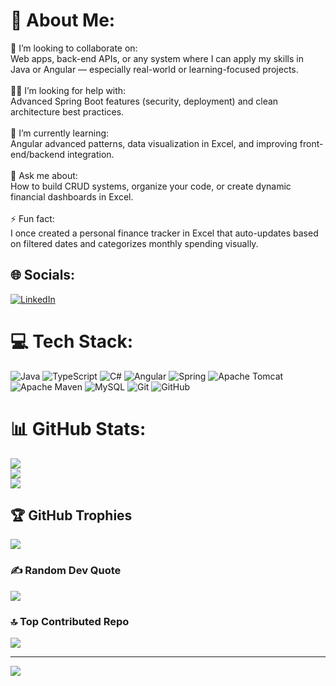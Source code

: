 # 💫 About Me:
🤝 I’m looking to collaborate on:<br>Web apps, back-end APIs, or any system where I can apply my skills in Java or Angular — especially real-world or learning-focused projects.<br><br>🙋‍♂️ I’m looking for help with:<br>Advanced Spring Boot features (security, deployment) and clean architecture best practices.<br><br>🌱 I’m currently learning:<br>Angular advanced patterns, data visualization in Excel, and improving front-end/backend integration.<br><br>💬 Ask me about:<br>How to build CRUD systems, organize your code, or create dynamic financial dashboards in Excel.<br><br>⚡ Fun fact:<br>I once created a personal finance tracker in Excel that auto-updates based on filtered dates and categorizes monthly spending visually.


## 🌐 Socials:
[![LinkedIn](https://img.shields.io/badge/LinkedIn-%230077B5.svg?logo=linkedin&logoColor=white)](https://linkedin.com/in/https://www.linkedin.com/in/michel-oliveira-b11890268/) 

# 💻 Tech Stack:
![Java](https://img.shields.io/badge/java-%23ED8B00.svg?style=for-the-badge&logo=openjdk&logoColor=white) ![TypeScript](https://img.shields.io/badge/typescript-%23007ACC.svg?style=for-the-badge&logo=typescript&logoColor=white) ![C#](https://img.shields.io/badge/c%23-%23239120.svg?style=for-the-badge&logo=csharp&logoColor=white) ![Angular](https://img.shields.io/badge/angular-%23DD0031.svg?style=for-the-badge&logo=angular&logoColor=white) ![Spring](https://img.shields.io/badge/spring-%236DB33F.svg?style=for-the-badge&logo=spring&logoColor=white) ![Apache Tomcat](https://img.shields.io/badge/apache%20tomcat-%23F8DC75.svg?style=for-the-badge&logo=apache-tomcat&logoColor=black) ![Apache Maven](https://img.shields.io/badge/Apache%20Maven-C71A36?style=for-the-badge&logo=Apache%20Maven&logoColor=white) ![MySQL](https://img.shields.io/badge/mysql-4479A1.svg?style=for-the-badge&logo=mysql&logoColor=white) ![Git](https://img.shields.io/badge/git-%23F05033.svg?style=for-the-badge&logo=git&logoColor=white) ![GitHub](https://img.shields.io/badge/github-%23121011.svg?style=for-the-badge&logo=github&logoColor=white)
# 📊 GitHub Stats:
![](https://github-readme-stats.vercel.app/api?username=Alves-Michel&theme=blue-green&hide_border=false&include_all_commits=true&count_private=true)<br/>
![](https://nirzak-streak-stats.vercel.app/?user=Alves-Michel&theme=blue-green&hide_border=false)<br/>
![](https://github-readme-stats.vercel.app/api/top-langs/?username=Alves-Michel&theme=blue-green&hide_border=false&include_all_commits=true&count_private=true&layout=compact)

## 🏆 GitHub Trophies
![](https://github-profile-trophy.vercel.app/?username=Alves-Michel&theme=dark&no-frame=false&no-bg=false&margin-w=4)

### ✍️ Random Dev Quote
![](https://quotes-github-readme.vercel.app/api?type=horizontal&theme=dark)

### 🔝 Top Contributed Repo
![](https://github-contributor-stats.vercel.app/api?username=Alves-Michel&limit=5&theme=dark&combine_all_yearly_contributions=true)

---
[![](https://visitcount.itsvg.in/api?id=Alves-Michel&icon=0&color=1)](https://visitcount.itsvg.in)

<!-- Proudly created with GPRM ( https://gprm.itsvg.in ) -->

